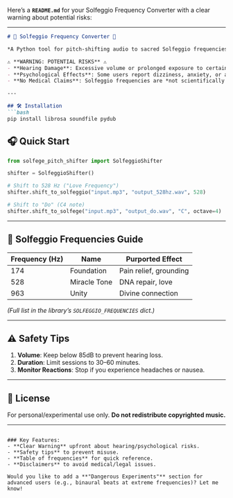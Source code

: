 Here’s a **`README.md`** for your Solfeggio Frequency Converter with a clear warning about potential risks:

---

```markdown
# 🎵 Solfeggio Frequency Converter 🎵

*A Python tool for pitch-shifting audio to sacred Solfeggio frequencies (174Hz–963Hz) and traditional solfège notes (Do-Re-Mi).*  

⚠️ **WARNING: POTENTIAL RISKS** ⚠️  
- **Hearing Damage**: Excessive volume or prolonged exposure to certain frequencies may harm your hearing. Always listen at safe levels.  
- **Psychological Effects**: Some users report dizziness, anxiety, or altered states of consciousness. Discontinue use if you feel discomfort.  
- **No Medical Claims**: Solfeggio frequencies are *not scientifically proven* to heal. Use at your own risk.  

---

## 🛠️ Installation  
```bash
pip install librosa soundfile pydub
```

## 🎧 Quick Start  
```python
from solfege_pitch_shifter import SolfeggioShifter

shifter = SolfeggioShifter()

# Shift to 528 Hz ("Love Frequency")  
shifter.shift_to_solfeggio("input.mp3", "output_528hz.wav", 528)

# Shift to "Do" (C4 note)  
shifter.shift_to_solfege("input.mp3", "output_do.wav", "C", octave=4)
```

---

## 🔮 Solfeggio Frequencies Guide  
| Frequency (Hz) | Name          | Purported Effect                |
|----------------|---------------|----------------------------------|
| 174            | Foundation    | Pain relief, grounding          |
| 528            | Miracle Tone  | DNA repair, love                |
| 963            | Unity         | Divine connection               |

*(Full list in the library’s `SOLFEGGIO_FREQUENCIES` dict.)*

---

## ⚠️ Safety Tips  
1. **Volume**: Keep below 85dB to prevent hearing loss.  
2. **Duration**: Limit sessions to 30–60 minutes.  
3. **Monitor Reactions**: Stop if you experience headaches or nausea.  

---

## 📜 License  
For personal/experimental use only. **Do not redistribute copyrighted music.**  

---
```

### Key Features:  
- **Clear Warning** upfront about hearing/psychological risks.  
- **Safety tips** to prevent misuse.  
- **Table of frequencies** for quick reference.  
- **Disclaimers** to avoid medical/legal issues.  

Would you like to add a **"Dangerous Experiments"** section for advanced users (e.g., binaural beats at extreme frequencies)? Let me know!